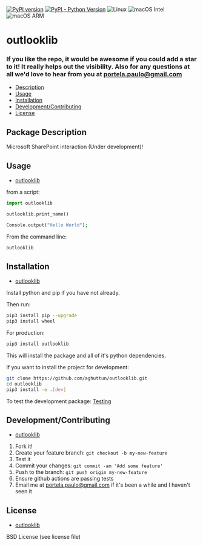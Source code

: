 [![PyPI version](https://badge.fury.io/py/aghututn.svg)](https://badge.fury.io/py/aghututn)
[![PyPI - Python Version](https://img.shields.io/pypi/pyversions/aghututn)](https://pypi.org/project/aghututn/)
![Linux](https://img.shields.io/badge/os-Linux-blue.svg)
![macOS Intel](https://img.shields.io/badge/os-macOS_Intel-lightgrey.svg)
![macOS ARM](https://img.shields.io/badge/os-macOS_ARM-lightgrey.svg)

# outlooklib

### If you like the repo, it would be awesome if you could add a star to it! It really helps out the visibility. Also for any questions at all we'd love to hear from you at portela.paulo@gmail.com

* [Description](#package-description)
* [Usage](#usage)
* [Installation](#installation)
* [Development/Contributing](#developmentcontributing)
* [License](#license)

## Package Description

Microsoft SharePoint interaction (Under development)!

## Usage

* [outlooklib](#outlooklib)

from a script:

```python
import outlooklib

outlooklib.print_name()
```

```bash
Console.output("Hello World");
```

From the command line:

```bash
outlooklib
```

## Installation

* [outlooklib](#outlooklib)

Install python and pip if you have not already.

Then run:

```bash
pip3 install pip --upgrade
pip3 install wheel
```

For production:

```bash
pip3 install outlooklib
```

This will install the package and all of it's python dependencies.

If you want to install the project for development:

```bash
git clone https://github.com/aghuttun/outlooklib.git
cd outlooklib
pip3 install -e .[dev]
```

To test the development package: [Testing](#testing)

## Development/Contributing

* [outlooklib](#outlooklib)

1. Fork it!
2. Create your feature branch: `git checkout -b my-new-feature`
3. Test it
5. Commit your changes: `git commit -am 'Add some feature'`
6. Push to the branch: `git push origin my-new-feature`
7. Ensure github actions are passing tests
8. Email me at portela.paulo@gmail.com if it's been a while and I haven't seen it

## License

* [outlooklib](#outlooklib)

BSD License (see license file)
